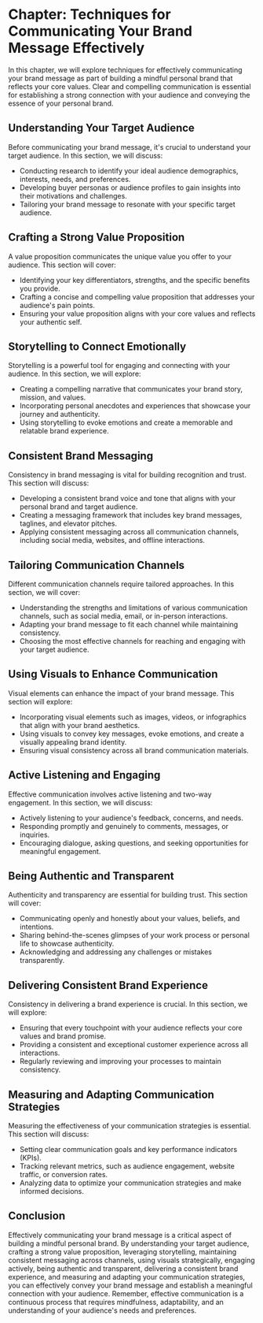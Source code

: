 Chapter: Techniques for Communicating Your Brand Message Effectively
====================================================================

In this chapter, we will explore techniques for effectively communicating your brand message as part of building a mindful personal brand that reflects your core values. Clear and compelling communication is essential for establishing a strong connection with your audience and conveying the essence of your personal brand.

Understanding Your Target Audience
----------------------------------

Before communicating your brand message, it's crucial to understand your target audience. In this section, we will discuss:

* Conducting research to identify your ideal audience demographics, interests, needs, and preferences.
* Developing buyer personas or audience profiles to gain insights into their motivations and challenges.
* Tailoring your brand message to resonate with your specific target audience.

Crafting a Strong Value Proposition
-----------------------------------

A value proposition communicates the unique value you offer to your audience. This section will cover:

* Identifying your key differentiators, strengths, and the specific benefits you provide.
* Crafting a concise and compelling value proposition that addresses your audience's pain points.
* Ensuring your value proposition aligns with your core values and reflects your authentic self.

Storytelling to Connect Emotionally
-----------------------------------

Storytelling is a powerful tool for engaging and connecting with your audience. In this section, we will explore:

* Creating a compelling narrative that communicates your brand story, mission, and values.
* Incorporating personal anecdotes and experiences that showcase your journey and authenticity.
* Using storytelling to evoke emotions and create a memorable and relatable brand experience.

Consistent Brand Messaging
--------------------------

Consistency in brand messaging is vital for building recognition and trust. This section will discuss:

* Developing a consistent brand voice and tone that aligns with your personal brand and target audience.
* Creating a messaging framework that includes key brand messages, taglines, and elevator pitches.
* Applying consistent messaging across all communication channels, including social media, websites, and offline interactions.

Tailoring Communication Channels
--------------------------------

Different communication channels require tailored approaches. In this section, we will cover:

* Understanding the strengths and limitations of various communication channels, such as social media, email, or in-person interactions.
* Adapting your brand message to fit each channel while maintaining consistency.
* Choosing the most effective channels for reaching and engaging with your target audience.

Using Visuals to Enhance Communication
--------------------------------------

Visual elements can enhance the impact of your brand message. This section will explore:

* Incorporating visual elements such as images, videos, or infographics that align with your brand aesthetics.
* Using visuals to convey key messages, evoke emotions, and create a visually appealing brand identity.
* Ensuring visual consistency across all brand communication materials.

Active Listening and Engaging
-----------------------------

Effective communication involves active listening and two-way engagement. In this section, we will discuss:

* Actively listening to your audience's feedback, concerns, and needs.
* Responding promptly and genuinely to comments, messages, or inquiries.
* Encouraging dialogue, asking questions, and seeking opportunities for meaningful engagement.

Being Authentic and Transparent
-------------------------------

Authenticity and transparency are essential for building trust. This section will cover:

* Communicating openly and honestly about your values, beliefs, and intentions.
* Sharing behind-the-scenes glimpses of your work process or personal life to showcase authenticity.
* Acknowledging and addressing any challenges or mistakes transparently.

Delivering Consistent Brand Experience
--------------------------------------

Consistency in delivering a brand experience is crucial. In this section, we will explore:

* Ensuring that every touchpoint with your audience reflects your core values and brand promise.
* Providing a consistent and exceptional customer experience across all interactions.
* Regularly reviewing and improving your processes to maintain consistency.

Measuring and Adapting Communication Strategies
-----------------------------------------------

Measuring the effectiveness of your communication strategies is essential. This section will discuss:

* Setting clear communication goals and key performance indicators (KPIs).
* Tracking relevant metrics, such as audience engagement, website traffic, or conversion rates.
* Analyzing data to optimize your communication strategies and make informed decisions.

Conclusion
----------

Effectively communicating your brand message is a critical aspect of building a mindful personal brand. By understanding your target audience, crafting a strong value proposition, leveraging storytelling, maintaining consistent messaging across channels, using visuals strategically, engaging actively, being authentic and transparent, delivering a consistent brand experience, and measuring and adapting your communication strategies, you can effectively convey your brand message and establish a meaningful connection with your audience. Remember, effective communication is a continuous process that requires mindfulness, adaptability, and an understanding of your audience's needs and preferences.
